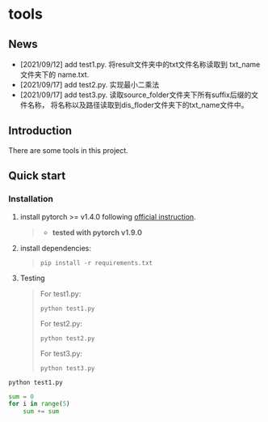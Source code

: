 # tools

## News
+ [2021/09/12] add test1.py. 将result文件夹中的txt文件名称读取到 txt_name 文件夹下的 name.txt.
+ [2021/09/17] add test2.py. 实现最小二乘法
+ [2021/09/17] add test3.py. 读取source_folder文件夹下所有suffix后缀的文件名称，
  将名称以及路径读取到dis_floder文件夹下的txt_name文件中。
  
## Introduction
There are some tools in this project.

## Quick start 
### Installation
1. install pytorch >= v1.4.0 following [official instruction](https://pytorch.org/).
    >- **tested with pytorch v1.9.0**

2. install dependencies:
    >```
    >pip install -r requirements.txt
    >```

3. Testing  

    > For test1.py:  
    >```
    >python test1.py
    >```
    >For test2.py:
    >```
    >python test2.py
    >```
    >For test3.py:
    >```
    >python test3.py
    >```
```commandline
python test1.py
```
```python
sum = 0
for i in range(5)
    sum += sum
```